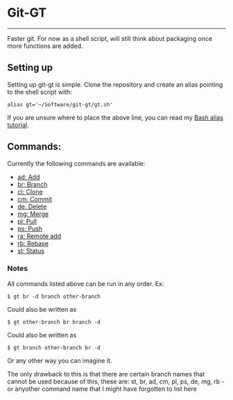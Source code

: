 # Git-GT
--------
Faster git. For now as a shell script, will still think about packaging once more functions are added.


## Setting up

Setting up git-gt is simple. Clone the repository and create an alias pointing to the shell script with:

    alias gt='~/Software/git-gt/gt.sh'

If you are unsure where to place the above line, you can read my [Bash alias tutorial](http://hvolschenk.blogspot.co.za/2016/10/bash-aliases_6.html).

## Commands:

Currently the following commands are available:

* [ad: Add](lib/ad)
* [br: Branch](lib/br)
* [cl: Clone](lib/cl)
* [cm: Commit](lib/cm)
* [de: Delete](lib/de)
* [mg: Merge](lib/mg)
* [pl: Pull](lib/pl)
* [ps: Push](lib/ps)
* [ra: Remote add](lib/ra)
* [rb: Rebase](lib/rb)
* [st: Status](lib/st)

### Notes

All commands listed above can be run in any order. Ex:

    $ gt br -d branch other-branch

Could also be written as

    $ gt other-branch br branch -d

Could also be written as

    $ gt branch other-branch br -d

Or any other way you can imagine it.

The only drawback to this is that there are certain branch names that cannot be used because of this, these are: st, br, ad, cm, pl, ps, de, mg, rb - or anyother command name that I might have forgotten to list here
